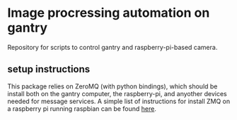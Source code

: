 # Image procressing automation on gantry

Repository for scripts to control gantry 
and raspberry-pi-based camera.  

## setup instructions

This package relies on ZeroMQ (with python bindings), 
which should be install
both on the gantry computer, the raspberry-pi, and 
anyother devices needed for message services.  A simple
list of instructions for install ZMQ on a raspberry pi
running raspbian can be found 
[here](https://github.com/MonsieurV/ZeroMQ-RPi).

